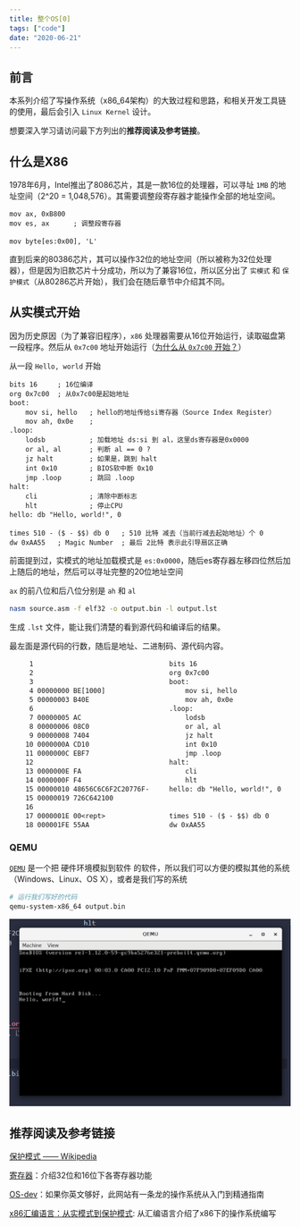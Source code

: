 ```yaml
---
title: 整个OS[0]
tags: ["code"]
date: "2020-06-21"
---
```


## 前言

本系列介绍了写操作系统（x86_64架构）的大致过程和思路，和相关开发工具链的使用，最后会引入 `Linux Kernel` 设计。

想要深入学习请访问最下方列出的**推荐阅读及参考链接**。

## 什么是X86

1978年6月，Intel推出了8086芯片，其是一款16位的处理器，可以寻址 `1MB` 的地址空间（2^20 = 1,048,576）。其需要调整段寄存器才能操作全部的地址空间。

```asm6502
mov ax, 0xB800
mov es, ax      ; 调整段寄存器

mov byte[es:0x00], 'L'
```

直到后来的80386芯片，其可以操作32位的地址空间（所以被称为32位处理器），但是因为旧款芯片十分成功，所以为了兼容16位，所以区分出了 `实模式` 和 `保护模式`（从80286芯片开始），我们会在随后章节中介绍其不同。

## 从实模式开始

因为历史原因（为了兼容旧程序），`x86` 处理器需要从16位开始运行，读取磁盘第一段程序。然后从 `0x7c00` 地址开始运行（[为什么从 `0x7c00` 开始？](http://www.ruanyifeng.com/blog/2015/09/0x7c00.html)）

从一段 `Hello, world` 开始

```asm6502
bits 16     ; 16位编译
org 0x7c00  ; 从0x7c00是起始地址
boot:
    mov si, hello   ; hello的地址传给si寄存器（Source Index Register）
    mov ah, 0x0e    ;
.loop:
    lodsb           ; 加载地址 ds:si 到 al，这里ds寄存器是0x0000
    or al, al       ; 判断 al == 0 ?
    jz halt         ; 如果是，跳到 halt
    int 0x10        ; BIOS软中断 0x10
    jmp .loop       ; 跳回 .loop
halt:
    cli             ; 清除中断标志
    hlt             ; 停止CPU
hello: db "Hello, world!", 0

times 510 - ($ - $$) db 0   ; 510 比特 减去（当前行减去起始地址）个 0
dw 0xAA55   ; Magic Number  ; 最后 2比特 表示此引导扇区正确
```

前面提到过，实模式的地址加载模式是 `es:0x0000`，随后es寄存器左移四位然后加上随后的地址，然后可以寻址完整的20位地址空间

`ax` 的前八位和后八位分别是 `ah` 和 `al`

```bash
nasm source.asm -f elf32 -o output.bin -l output.lst
```

生成 `.lst` 文件，能让我们清楚的看到源代码和编译后的结果。

最左面是源代码的行数，随后是地址、二进制码、源代码内容。

```text
     1                                  bits 16
     2                                  org 0x7c00
     3                                  boot:
     4 00000000 BE[1000]                    mov si, hello
     5 00000003 B40E                        mov ah, 0x0e
     6                                  .loop:
     7 00000005 AC                          lodsb
     8 00000006 08C0                        or al, al
     9 00000008 7404                        jz halt
    10 0000000A CD10                        int 0x10
    11 0000000C EBF7                        jmp .loop
    12                                  halt:
    13 0000000E FA                          cli
    14 0000000F F4                          hlt
    15 00000010 48656C6C6F2C20776F-     hello: db "Hello, world!", 0
    15 00000019 726C642100
    16
    17 0000001E 00<rept>                times 510 - ($ - $$) db 0
    18 000001FE 55AA                    dw 0xAA55
```

### QEMU

[`QEMU`](https://www.qemu.org/) 是一个把 硬件环境模拟到软件 的软件，所以我们可以方便的模拟其他的系统（Windows、Linux、OS X），或者是我们写的系统

```bash
# 运行我们写好的代码
qemu-system-x86_64 output.bin
```

![运行成功](./01.png)

## 推荐阅读及参考链接

[保护模式 —— Wikipedia](https://zh.wikipedia.org/wiki/%E4%BF%9D%E8%AD%B7%E6%A8%A1%E5%BC%8F)

[寄存器](https://www.tutorialspoint.com/assembly_programming/assembly_registers.htm)：介绍32位和16位下各寄存器功能

[OS-dev](https://wiki.osdev.org/Expanded_Main_Page)：如果你英文够好，此网站有一条龙的操作系统从入门到精通指南

[x86汇编语言：从实模式到保护模式](https://book.douban.com/subject/20492528/): 从汇编语言介绍了x86下的操作系统编写
